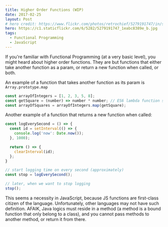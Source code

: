 ```yaml
---
title: Higher Order Functions (WIP)
date: 2017-02-25
layout: Post
# hero credit: https://www.flickr.com/photos/retrochief/5279191747/in/set-72157625518081281/
hero: https://c1.staticflickr.com/6/5282/5279191747_1eabc8389e_b.jpg
tags:
  - Functional Programming
  - JavaScript
---
```


If you're familiar with Functional Programming (at a very basic level), you might heard about
higher order functions. They are but functions that either take another function as a param,
or return a new function when called, or both.

An example of a function that takes another function as its param is `Array.prototype.map`

```js
const arrayOfIntegers = [1, 2, 3, 5, 8];
const getSquare = (number) => number * number; // ES6 lambda function syntax
const arrayOfSquares = arrayOfIntegers.map(getSquare);
```

Another example of a function that returns a new function when called:

```js
const logEverySecond = () => {
  const id = setInterval(() => {
    console.log('now': Date.now());
  }, 1000);

  return () => {
    clearInterval(id);
  };
}

// start logging time on every second (approximately)
const stop = logEverySecond();

// later, when we want to stop logging
stop();
```

This seems a necessity in JavaScript, because JS functions are first-class citizen of the language.
Unfortunately, other languages may not have such definition. AFAIK, Java logics must reside in a method
(a method is a bound function that only belong to a class), and you cannot pass methods to another
method, or return it from there.
